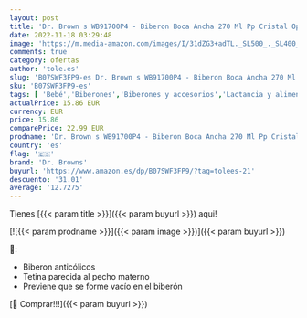 ```yaml
---
layout: post
title: 'Dr. Brown s WB91700P4 - Biberon Boca Ancha 270 Ml Pp Cristal Options+  Transparente'
date: 2022-11-18 03:29:48
image: 'https://m.media-amazon.com/images/I/31dZG3+adTL._SL500_._SL400_.jpg'
comments: true
category: ofertas
author: 'tole.es'
slug: 'B07SWF3FP9-es Dr. Brown s WB91700P4 - Biberon Boca Ancha 270 Ml Pp...'
sku: 'B07SWF3FP9-es'
tags: [ 'Bebé','Biberones','Biberones y accesorios','Lactancia y alimentación','biberon','dr. browns','🇪🇸', ]
actualPrice: 15.86 EUR
currency: EUR
price: 15.86
comparePrice: 22.99 EUR
prodname: 'Dr. Brown s WB91700P4 - Biberon Boca Ancha 270 Ml Pp Cristal Options+  Transparente'
country: 'es'
flag: '🇪🇸'
brand: 'Dr. Browns'
buyurl: 'https://www.amazon.es/dp/B07SWF3FP9/?tag=tolees-21'
descuento: '31.01'
average: '12.7275'
---
```


Tienes [{{< param title >}}]({{< param buyurl >}}) aqui!

[![{{< param prodname >}}]({{< param image >}})]({{< param buyurl >}})

🔎:

- Biberon anticólicos
- Tetina parecida al pecho materno
- Previene que se forme vacío en el biberón

[🛒 Comprar!!!]({{< param buyurl >}})
